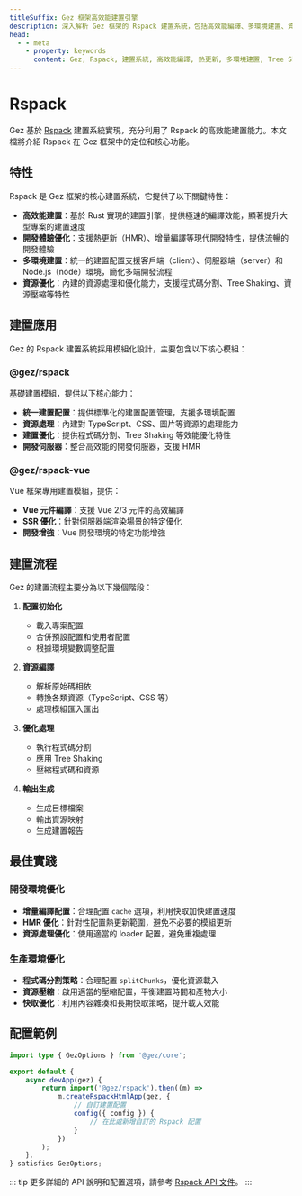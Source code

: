 ```yaml
---
titleSuffix: Gez 框架高效能建置引擎
description: 深入解析 Gez 框架的 Rspack 建置系統，包括高效能編譯、多環境建置、資源優化等核心特性，協助開發者建置高效、可靠的現代 Web 應用。
head:
  - - meta
    - property: keywords
      content: Gez, Rspack, 建置系統, 高效能編譯, 熱更新, 多環境建置, Tree Shaking, 程式碼分割, SSR, 資源優化, 開發效率, 建置工具
---
```


# Rspack

Gez 基於 [Rspack](https://rspack.dev/) 建置系統實現，充分利用了 Rspack 的高效能建置能力。本文檔將介紹 Rspack 在 Gez 框架中的定位和核心功能。

## 特性

Rspack 是 Gez 框架的核心建置系統，它提供了以下關鍵特性：

- **高效能建置**：基於 Rust 實現的建置引擎，提供極速的編譯效能，顯著提升大型專案的建置速度
- **開發體驗優化**：支援熱更新（HMR）、增量編譯等現代開發特性，提供流暢的開發體驗
- **多環境建置**：統一的建置配置支援客戶端（client）、伺服器端（server）和 Node.js（node）環境，簡化多端開發流程
- **資源優化**：內建的資源處理和優化能力，支援程式碼分割、Tree Shaking、資源壓縮等特性

## 建置應用

Gez 的 Rspack 建置系統採用模組化設計，主要包含以下核心模組：

### @gez/rspack

基礎建置模組，提供以下核心能力：

- **統一建置配置**：提供標準化的建置配置管理，支援多環境配置
- **資源處理**：內建對 TypeScript、CSS、圖片等資源的處理能力
- **建置優化**：提供程式碼分割、Tree Shaking 等效能優化特性
- **開發伺服器**：整合高效能的開發伺服器，支援 HMR

### @gez/rspack-vue

Vue 框架專用建置模組，提供：

- **Vue 元件編譯**：支援 Vue 2/3 元件的高效編譯
- **SSR 優化**：針對伺服器端渲染場景的特定優化
- **開發增強**：Vue 開發環境的特定功能增強

## 建置流程

Gez 的建置流程主要分為以下幾個階段：

1. **配置初始化**
   - 載入專案配置
   - 合併預設配置和使用者配置
   - 根據環境變數調整配置

2. **資源編譯**
   - 解析原始碼相依
   - 轉換各類資源（TypeScript、CSS 等）
   - 處理模組匯入匯出

3. **優化處理**
   - 執行程式碼分割
   - 應用 Tree Shaking
   - 壓縮程式碼和資源

4. **輸出生成**
   - 生成目標檔案
   - 輸出資源映射
   - 生成建置報告

## 最佳實踐

### 開發環境優化

- **增量編譯配置**：合理配置 `cache` 選項，利用快取加快建置速度
- **HMR 優化**：針對性配置熱更新範圍，避免不必要的模組更新
- **資源處理優化**：使用適當的 loader 配置，避免重複處理

### 生產環境優化

- **程式碼分割策略**：合理配置 `splitChunks`，優化資源載入
- **資源壓縮**：啟用適當的壓縮配置，平衡建置時間和產物大小
- **快取優化**：利用內容雜湊和長期快取策略，提升載入效能

## 配置範例

```ts title="src/entry.node.ts"
import type { GezOptions } from '@gez/core';

export default {
    async devApp(gez) {
        return import('@gez/rspack').then((m) =>
            m.createRspackHtmlApp(gez, {
                // 自訂建置配置
                config({ config }) {
                    // 在此處新增自訂的 Rspack 配置
                }
            })
        );
    },
} satisfies GezOptions;
```

::: tip
更多詳細的 API 說明和配置選項，請參考 [Rspack API 文件](/api/app/rspack.html)。
:::